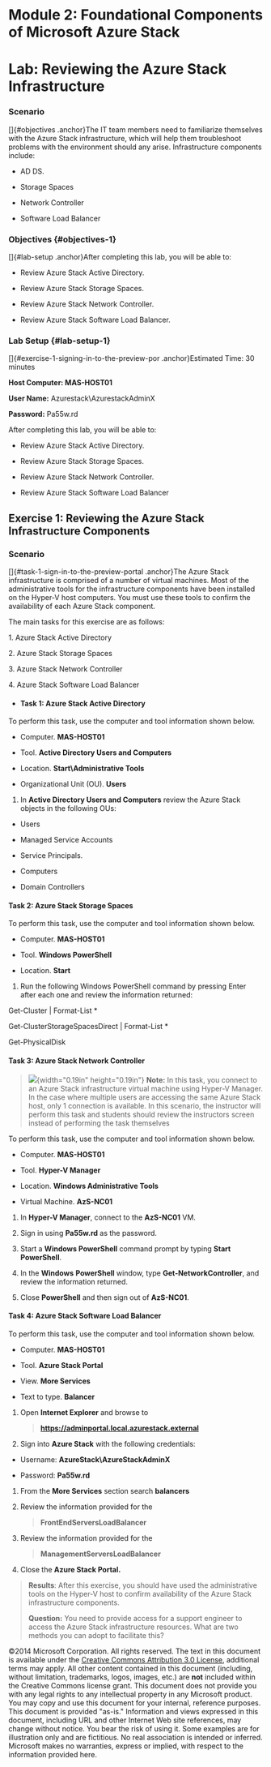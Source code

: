 Module 2: Foundational Components of Microsoft Azure Stack
==========================================================

Lab: Reviewing the Azure Stack Infrastructure
=============================================

### Scenario

[]{#objectives .anchor}The IT team members need to familiarize
themselves with the Azure Stack infrastructure, which will help them
troubleshoot problems with the environment should any arise.
Infrastructure components include:

-   AD DS.

-   Storage Spaces

-   Network Controller

-   Software Load Balancer

### Objectives {#objectives-1}

[]{#lab-setup .anchor}After completing this lab, you will be able to:

-   Review Azure Stack Active Directory.

-   Review Azure Stack Storage Spaces.

-   Review Azure Stack Network Controller.

-   Review Azure Stack Software Load Balancer.

### Lab Setup {#lab-setup-1}

[]{#exercise-1-signing-in-to-the-preview-por .anchor}Estimated Time: 30
minutes

**Host Computer: MAS-HOST01**

**User Name:** Azurestack\\AzurestackAdminX

**Password:** Pa55w.rd

After completing this lab, you will be able to:

-   Review Azure Stack Active Directory.

-   Review Azure Stack Storage Spaces.

-   Review Azure Stack Network Controller.

-   Review Azure Stack Software Load Balancer

Exercise 1: Reviewing the Azure Stack Infrastructure Components
---------------------------------------------------------------

### Scenario

[]{#task-1-sign-in-to-the-preview-portal .anchor}The Azure Stack
infrastructure is comprised of a number of virtual machines. Most of the
administrative tools for the infrastructure components have been
installed on the Hyper-V host computers. You must use these tools to
confirm the availability of each Azure Stack component.

The main tasks for this exercise are as follows:

1\. Azure Stack Active Directory

2\. Azure Stack Storage Spaces

3\. Azure Stack Network Controller

4\. Azure Stack Software Load Balancer

-   #### Task 1: Azure Stack Active Directory

To perform this task, use the computer and tool information shown below.

-   Computer. **MAS-HOST01**

-   Tool. **Active Directory Users and Computers**

-   Location. **Start\\Administrative Tools**

-   Organizational Unit (OU). **Users**

1.  In **Active Directory Users and Computers** review the Azure Stack
    objects in the following OUs:

-   Users

-   Managed Service Accounts

-   Service Principals.

-   Computers

-   Domain Controllers

#### Task 2: Azure Stack Storage Spaces

To perform this task, use the computer and tool information shown below.

-   Computer. **MAS-HOST01**

-   Tool. **Windows PowerShell**

-   Location. **Start**

1.  Run the following Windows PowerShell command by pressing Enter after
    each one and review the information returned:

Get-Cluster | Format-List \*

Get-ClusterStorageSpacesDirect | Format-List \*

Get-PhysicalDisk

#### Task 3: Azure Stack Network Controller

> ![](media/image1.png){width="0.19in" height="0.19in"} **Note:** In
> this task, you connect to an Azure Stack infrastructure virtual
> machine using Hyper-V Manager. In the case where multiple users are
> accessing the same Azure Stack host, only 1 connection is available.
> In this scenario, the instructor will perform this task and students
> should review the instructors screen instead of performing the task
> themselves

To perform this task, use the computer and tool information shown below.

-   Computer. **MAS-HOST01**

-   Tool. **Hyper-V Manager**

-   Location. **Windows Administrative Tools**

-   Virtual Machine. **AzS-NC01**

1.  In **Hyper-V Manager**, connect to the **AzS-NC01** VM.

2.  Sign in using **Pa55w.rd** as the password.

3.  Start a **Windows PowerShell** command prompt by typing **Start
    PowerShell**.

4.  In the **Windows** **PowerShell** window, type
    **Get-NetworkController**, and review the information returned.

5.  Close **PowerShell** and then sign out of **AzS-NC01**.

#### Task 4: Azure Stack Software Load Balancer

To perform this task, use the computer and tool information shown below.

-   Computer. **MAS-HOST01**

-   Tool. **Azure Stack Portal**

-   View. **More Services**

-   Text to type. **Balancer**

1.  Open **Internet Explorer** and browse to
    > **https://adminportal.local.azurestack.external**

2.  Sign into **Azure Stack** with the following credentials:

-   Username: **AzureStack\\AzureStackAdminX**

-   Password: **Pa55w.rd**

1.  From the **More Services** section search **balancers**

2.  Review the information provided for the
    > **FrontEndServersLoadBalancer**

3.  Review the information provided for the
    > **ManagementServersLoadBalancer**

4.  Close the **Azure Stack Portal.**

> **Results**: After this exercise, you should have used the
> administrative tools on the Hyper-V host to confirm availability of
> the Azure Stack infrastructure components.
>
> **Question:** You need to provide access for a support engineer to
> access the Azure Stack infrastructure resources. What are two methods
> you can adopt to facilitate this?

©2014 Microsoft Corporation. All rights reserved. The text in this
document is available under the [Creative Commons Attribution 3.0
License](https://creativecommons.org/licenses/by/3.0/legalcode),
additional terms may apply. All other content contained in this document
(including, without limitation, trademarks, logos, images, etc.) are
**not** included within the Creative Commons license grant. This
document does not provide you with any legal rights to any intellectual
property in any Microsoft product. You may copy and use this document
for your internal, reference purposes.\
This document is provided "as-is." Information and views expressed in
this document, including URL and other Internet Web site references, may
change without notice. You bear the risk of using it. Some examples are
for illustration only and are fictitious. No real association is
intended or inferred. Microsoft makes no warranties, express or implied,
with respect to the information provided here.
